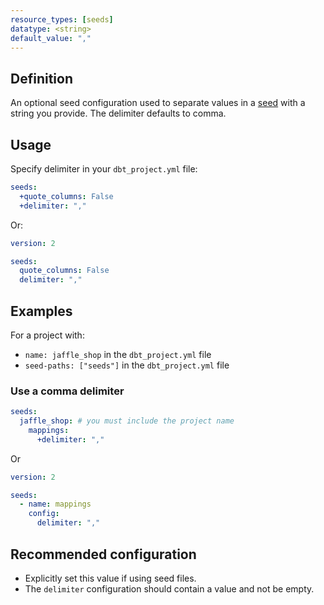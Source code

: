 ```yaml
---
resource_types: [seeds]
datatype: <string>
default_value: ","
---
```


## Definition

An optional seed configuration used to separate values in a [seed](/docs/build/seeds) with a string you provide. The delimiter defaults to comma.


## Usage
Specify delimiter in your `dbt_project.yml` file:

<File name='dbt_project.yml'>

```yml
seeds:
  +quote_columns: False
  +delimiter: ","
```

</File>


Or:

<File name='seeds/properties.yml'>

```yml
version: 2

seeds:
  quote_columns: False
  delimiter: ","
```

</File>

## Examples
For a project with:

* `name: jaffle_shop` in the `dbt_project.yml` file
* `seed-paths: ["seeds"]` in the `dbt_project.yml` file

### Use a comma delimiter
<File name='dbt_project.yml'>

```yml
seeds:
  jaffle_shop: # you must include the project name
    mappings:
      +delimiter: ","
```

</File>

Or

<File name='seeds/properties.yml'>

```yml
version: 2

seeds:
  - name: mappings
    config:
      delimiter: ","
```

</File>

## Recommended configuration

* Explicitly set this value if using seed files.
* The `delimiter` configuration should contain a value and not be empty.

